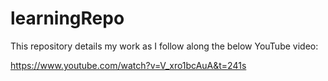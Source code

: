 # learningRepo

This repository details my work as I follow along the below YouTube video:

https://www.youtube.com/watch?v=V_xro1bcAuA&t=241s


